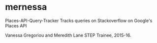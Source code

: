 # mernessa
Places-API-Query-Tracker
Tracks queries on Stackoverflow on Google's Places API

Vanessa Gregoriou and Meredith Lane
STEP Trainee, 2015-16. 
